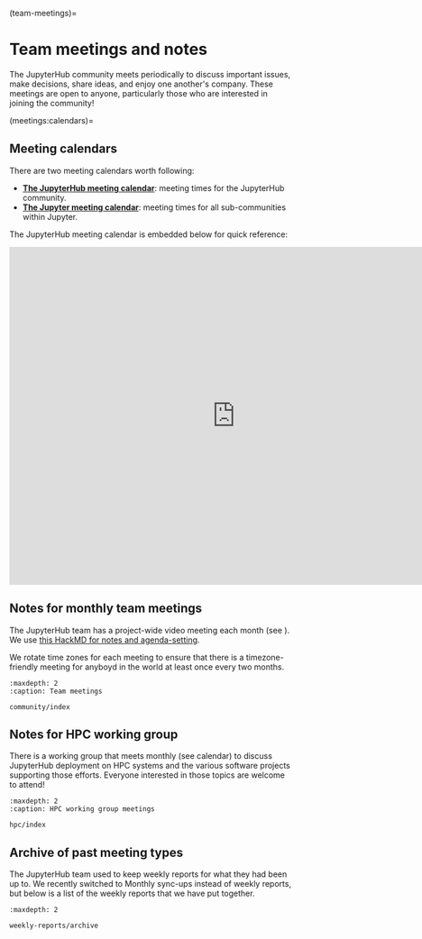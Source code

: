 (team-meetings)=

# Team meetings and notes

The JupyterHub community meets periodically to discuss important issues, make decisions, share ideas, and enjoy one another's company.
These meetings are open to anyone, particularly those who are interested in joining the community!

(meetings:calendars)=
## Meeting calendars

There are two meeting calendars worth following:

- [**The JupyterHub meeting calendar**](https://calendar.google.com/calendar/embed?src=aqpkui5q7oi32pk9tcp53hnssc%40group.calendar.google.com&ctz=America%2FLos_Angeles): meeting times for the JupyterHub community.
- [**The Jupyter meeting calendar**](https://jupyter.org/community#calendar): meeting times for all sub-communities within Jupyter.

The JupyterHub meeting calendar is embedded below for quick reference:

<iframe src="https://calendar.google.com/calendar/embed?src=aqpkui5q7oi32pk9tcp53hnssc%40group.calendar.google.com&ctz=America%2FLos_Angeles" style="border: 0" width="800" height="600" frameborder="0" scrolling="no"></iframe>

## Notes for monthly team meetings

The JupyterHub team has a project-wide video meeting each month (see [](meetings:calendars)).
We use [this HackMD for notes and agenda-setting](https://hackmd.io/@sgibson91/hubs-team-meeting).

We rotate time zones for each meeting to ensure that there is a timezone-friendly meeting for anyboyd in the world at least once every two months.

```{toctree}
:maxdepth: 2
:caption: Team meetings

community/index
```

## Notes for HPC working group

There is a working group that meets monthly (see calendar) to discuss
JupyterHub deployment on HPC systems and the various software projects
supporting those efforts.  Everyone interested in those topics are welcome to
attend!

```{toctree}
:maxdepth: 2
:caption: HPC working group meetings

hpc/index
```

## Archive of past meeting types

The JupyterHub team used to keep weekly reports for what they had
been up to. We recently switched to Monthly sync-ups instead of weekly
reports, but below is a list of the weekly reports that we have put together.

```{toctree}
:maxdepth: 2

weekly-reports/archive
```
